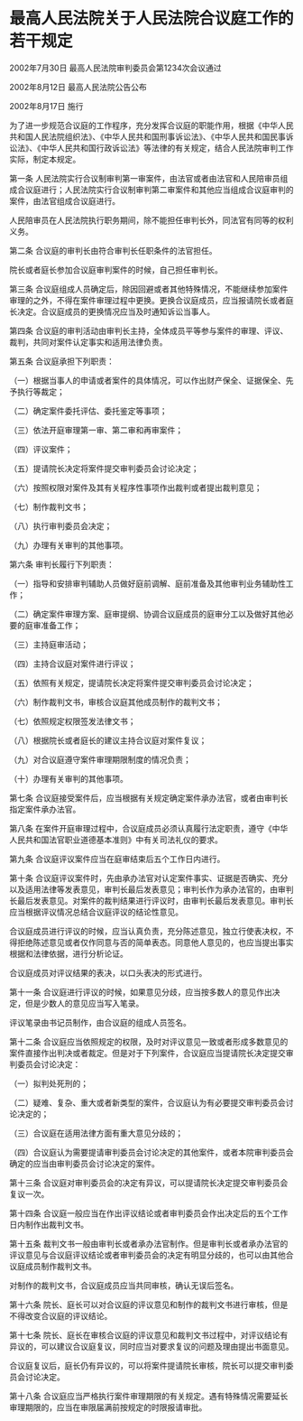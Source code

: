 # 最高人民法院关于人民法院合议庭工作的若干规定

2002年7月30日 最高人民法院审判委员会第1234次会议通过

2002年8月12日 最高人民法院公告公布

2002年8月17日 施行

<!-- INFO END -->

为了进一步规范合议庭的工作程序，充分发挥合议庭的职能作用，根据《中华人民共和国人民法院组织法》、《中华人民共和国刑事诉讼法》、《中华人民共和国民事诉讼法》、《中华人民共和国行政诉讼法》等法律的有关规定，结合人民法院审判工作实际，制定本规定。

第一条 人民法院实行合议制审判第一审案件，由法官或者由法官和人民陪审员组成合议庭进行；人民法院实行合议制审判第二审案件和其他应当组成合议庭审判的案件，由法官组成合议庭进行。

人民陪审员在人民法院执行职务期间，除不能担任审判长外，同法官有同等的权利义务。

第二条 合议庭的审判长由符合审判长任职条件的法官担任。

院长或者庭长参加合议庭审判案件的时候，自己担任审判长。

第三条 合议庭组成人员确定后，除因回避或者其他特殊情况，不能继续参加案件审理的之外，不得在案件审理过程中更换。更换合议庭成员，应当报请院长或者庭长决定。合议庭成员的更换情况应当及时通知诉讼当事人。

第四条 合议庭的审判活动由审判长主持，全体成员平等参与案件的审理、评议、裁判，共同对案件认定事实和适用法律负责。

第五条 合议庭承担下列职责：

（一）根据当事人的申请或者案件的具体情况，可以作出财产保全、证据保全、先予执行等裁定；

（二）确定案件委托评估、委托鉴定等事项；

（三）依法开庭审理第一审、第二审和再审案件；

（四）评议案件；

（五）提请院长决定将案件提交审判委员会讨论决定；

（六）按照权限对案件及其有关程序性事项作出裁判或者提出裁判意见；

（七）制作裁判文书；

（八）执行审判委员会决定；

（九）办理有关审判的其他事项。

第六条 审判长履行下列职责：

（一）指导和安排审判辅助人员做好庭前调解、庭前准备及其他审判业务辅助性工作；

（二）确定案件审理方案、庭审提纲、协调合议庭成员的庭审分工以及做好其他必要的庭审准备工作；

（三）主持庭审活动；

（四）主持合议庭对案件进行评议；

（五）依照有关规定，提请院长决定将案件提交审判委员会讨论决定；

（六）制作裁判文书，审核合议庭其他成员制作的裁判文书；

（七）依照规定权限签发法律文书；

（八）根据院长或者庭长的建议主持合议庭对案件复议；

（九）对合议庭遵守案件审理期限制度的情况负责；

（十）办理有关审判的其他事项。

第七条 合议庭接受案件后，应当根据有关规定确定案件承办法官，或者由审判长指定案件承办法官。

第八条 在案件开庭审理过程中，合议庭成员必须认真履行法定职责，遵守《中华人民共和国法官职业道德基本准则》中有关司法礼仪的要求。

第九条 合议庭评议案件应当在庭审结束后五个工作日内进行。

第十条 合议庭评议案件时，先由承办法官对认定案件事实、证据是否确实、充分以及适用法律等发表意见，审判长最后发表意见；审判长作为承办法官的，由审判长最后发表意见。对案件的裁判结果进行评议时，由审判长最后发表意见。审判长应当根据评议情况总结合议庭评议的结论性意见。

合议庭成员进行评议的时候，应当认真负责，充分陈述意见，独立行使表决权，不得拒绝陈述意见或者仅作同意与否的简单表态。同意他人意见的，也应当提出事实根据和法律依据，进行分析论证。

合议庭成员对评议结果的表决，以口头表决的形式进行。

第十一条 合议庭进行评议的时候，如果意见分歧，应当按多数人的意见作出决定，但是少数人的意见应当写入笔录。

评议笔录由书记员制作，由合议庭的组成人员签名。

第十二条 合议庭应当依照规定的权限，及时对评议意见一致或者形成多数意见的案件直接作出判决或者裁定。但是对于下列案件，合议庭应当提请院长决定提交审判委员会讨论决定：

（一）拟判处死刑的；

（二）疑难、复杂、重大或者新类型的案件，合议庭认为有必要提交审判委员会讨论决定的；

（三）合议庭在适用法律方面有重大意见分歧的；

（四）合议庭认为需要提请审判委员会讨论决定的其他案件，或者本院审判委员会确定的应当由审判委员会讨论决定的案件。

第十三条 合议庭对审判委员会的决定有异议，可以提请院长决定提交审判委员会复议一次。

第十四条 合议庭一般应当在作出评议结论或者审判委员会作出决定后的五个工作日内制作出裁判文书。

第十五条 裁判文书一般由审判长或者承办法官制作。但是审判长或者承办法官的评议意见与合议庭评议结论或者审判委员会的决定有明显分歧的，也可以由其他合议庭成员制作裁判文书。

对制作的裁判文书，合议庭成员应当共同审核，确认无误后签名。

第十六条 院长、庭长可以对合议庭的评议意见和制作的裁判文书进行审核，但是不得改变合议庭的评议结论。

第十七条 院长、庭长在审核合议庭的评议意见和裁判文书过程中，对评议结论有异议的，可以建议合议庭复议，同时应当对要求复议的问题及理由提出书面意见。

合议庭复议后，庭长仍有异议的，可以将案件提请院长审核，院长可以提交审判委员会讨论决定。

第十八条 合议庭应当严格执行案件审理期限的有关规定。遇有特殊情况需要延长审理期限的，应当在审限届满前按规定的时限报请审批。